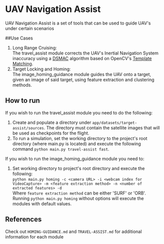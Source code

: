 # UAV Navigation Assist
UAV Navigation Assist is a set of tools that can be used to guide UAV's under certain scenarios

##Use Cases
1. Long Range Cruising:<br>
The travel_assist module corrects the UAV's Inertial Navigation System inaccuracy using a [DSMAC](https://en.wikipedia.org/wiki/TERCOM#DSMAC) algorithm based on OpenCV's [Template Matching](https://en.wikipedia.org/wiki/Template_matching#:~:text=Template%20matching%20is%20a%20technique,to%20detect%20edges%20in%20images.).
2. Target Locking and Homing:<br>
The image_homing_guidance module guides the UAV onto a target, given an image of said target, using feature extraction and clustering methods.

## How to run
If you wish to run the travel_assist module you need to do the following:<br>
1. Create and populate a directory under `app/datasets/target-assist/sources`. The directory must contain the satellite images that will be used as checkpoints for the flight.
2. To run a simulation, set the working directory to the project's root directory (where main.py is located) and execute the following command `python main.py travel-assist fast`.

If you wish to run the image_homing_guidance module you need to:<br>
1. Set working directory to project's root directory and execute the following:<br>
```python main.py homing -c <camera URL> -i <webcam index for VideoCapture> -m <feature extraction method> -n <number of extracted features> -d```
<br>Where `feature extraction method` can be either 'SURF' or 'ORB'. Running `python main.py homing` without options will execute the modules with default values.

## References
Check out `HOMING-GUIDANCE.md` and `TRAVEL-ASSIST.md` for additional information for each module


   